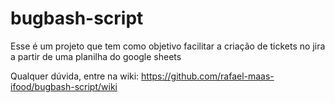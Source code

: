 # bugbash-script
Esse é um projeto que tem como objetivo facilitar a criação de tickets no jira a partir de uma planilha do google sheets

Qualquer dúvida, entre na wiki: https://github.com/rafael-maas-ifood/bugbash-script/wiki
